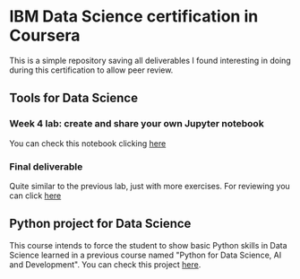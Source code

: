 # IBM Data Science certification in Coursera

This is a simple repository saving all deliverables I found interesting in doing during this certification to allow peer review. 

## Tools for Data Science

### Week 4 lab: create and share your own Jupyter notebook

You can check this notebook clicking [here](https://github.com/EsteveNoguera/IBM_Data_Science_certification/blob/main/tools_for_data_science/lab_week4.ipynb)

### Final deliverable

Quite similar to the previous lab, just with more exercises. For reviewing you can click [here](https://github.com/EsteveNoguera/IBM_Data_Science_certification/blob/main/tools_for_data_science/final_assignment.ipynb)

## Python project for Data Science

This course intends to force the student to show basic Python skills in Data Science learned in a previous course named "Python for Data Science, AI and Development". You can check this project [here](https://github.com/EsteveNoguera/IBM_Data_Science_certification/blob/main/python_project_data_science/Final%20Assignment.ipynb).
